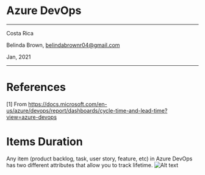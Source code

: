 # Azure DevOps 
----------

Costa Rica

Belinda Brown, belindabrownr04@gmail.com

Jan, 2021

----------


# References 
[1] From https://docs.microsoft.com/en-us/azure/devops/report/dashboards/cycle-time-and-lead-time?view=azure-devops 


# Items Duration 
Any item (product backlog, task, user story, feature, etc) in Azure DevOps has two different attributes that allow you to track lifetime.
![Alt text](https://github.com/brown9804/ML_DS_path/blob/main/_docs/img/AzureDevOps/%5Bimg%5D_AzureDevOps%20-%20DurationCycle.png "Scrum life cycle ")

